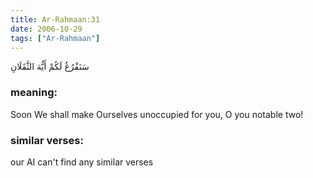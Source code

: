 ```yaml
---
title: Ar-Rahmaan:31
date: 2006-10-29
tags: ["Ar-Rahmaan"]
---
```

سَنَفْرُغُ لَكُمْ أَيُّهَ الثَّقَلَانِ
### meaning: 
Soon We shall make Ourselves unoccupied for you, O you notable two!
### similar verses: 

our AI can't find any similar verses





